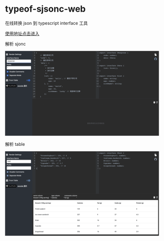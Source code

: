 # typeof-sjsonc-web

在线转换 json 到 typescript interface 工具

[使用地址点击进入](https://wulunyi.github.io/typeof-sjsonc-web/build/index.html)

解析 sjonc

![image](./docs/typeofsjsonc.png)

解析 table

![image](./docs/typeoftable.png)
